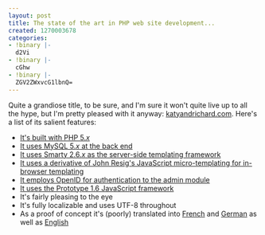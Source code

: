 ```yaml
---
layout: post
title: The state of the art in PHP web site development...
created: 1270003678
categories:
- !binary |-
  d2Vi
- !binary |-
  cGhw
- !binary |-
  ZGV2ZWxvcG1lbnQ=
---
```

<p>Quite a grandiose title, to be sure, and I'm sure it won't quite live up to all the hype, but I'm pretty pleased with it anyway: <a href="http://katyandrichard.com/">katyandrichard.com</a>. Here's a list of its salient features:</p>
<ul>
<li><a href="http://www.php.net/">It's built with PHP 5.<em>x</em></a></li>
<li><a href="http://www.mysql.com/">It uses MySQL 5.<em>x</em> at the back end</a></li>
<li><a href="http://www.smarty.net/">It uses Smarty 2.6.<em>x</em> as the server-side templating framework</a></li>
<li><a href="http://ejohn.org/">It uses a derivative of John Resig's JavaScript micro-templating for in-browser templating</a></li>
<li><a href="http://www.openid.net/">It employs OpenID for authentication to the admin module</a></li>
<li><a href="http://www.prototypejs.org/">It uses the Prototype 1.6 JavaScript framework</a></li>
<li>It's fairly pleasing to the eye</li>
<li>It's fully localizable and uses UTF-8 throughout</li>
<li>As a proof of concept it's (poorly) translated into <a href="http://katyandrichard.com/fr/">French</a> and <a href="http://katyandrichard.com/de/">German</a> as well as <a href="http://katyandrichard.com/en/">English</a></li>
</ul>

